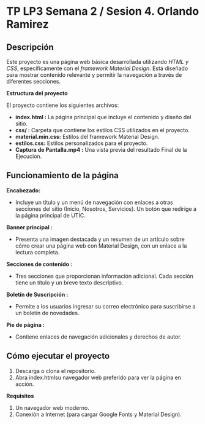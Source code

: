 # **TP LP3 Semana 2 / Sesion 4. Orlando Ramirez**

## **Descripción**

Este proyecto es una página web básica desarrollada utilizando *HTML y CSS*, 
específicamente con el *framework Material Design*. 
Está diseñado para mostrar contenido relevante y permitir la navegación a través de diferentes secciones.

**Estructura del proyecto**

El proyecto contiene los siguientes archivos:

* **index.html :** La página principal que incluye el contenido y diseño del sitio.
* **css/ :** Carpeta que contiene los estilos CSS utilizados en el proyecto.
* **material.min.css:** Estilos del framework Material Design.
* **estilos.css:** Estilos personalizados para el proyecto.
* **Captura de Pantalla.mp4 :** Una vista previa del resultado Final de la Ejecucion.


## **Funcionamiento de la página**

**Encabezado:**
* Incluye un título y un menú de navegación con enlaces a otras secciones del sitio (Inicio, Nosotros, Servicios).
Un botón que redirige a la página principal de UTIC.

**Banner principal :**

* Presenta una imagen destacada y un resumen de un artículo sobre cómo crear una página web con Material Design, con un enlace a la lectura completa.

**Secciones de contenido :**

* Tres secciones que proporcionan información adicional. Cada sección tiene un título y un breve texto descriptivo.
  
**Boletín de Suscripción :**

* Permite a los usuarios ingresar su correo electrónico para suscribirse a un boletín de novedades.

**Pie de página :**

* Contiene enlaces de navegación adicionales y derechos de autor.

## **Cómo ejecutar el proyecto**

1. Descarga o clona el repositorio.
2. Abra index.htmlsu navegador web preferido para ver la página en acción.

**Requisitos**
1. Un navegador web moderno.
2. Conexión a Internet (para cargar Google Fonts y Material Design).

